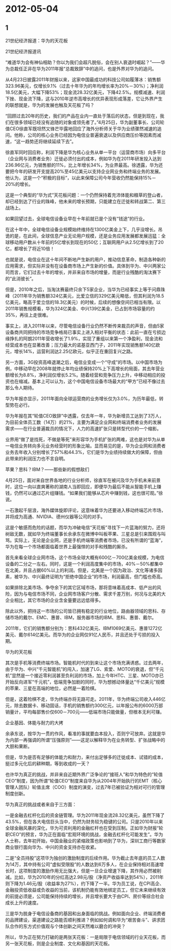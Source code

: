 # 2012-05-04

## 1

21世纪经济报道：华为的天花板 

21世纪经济报道讯 

“难道华为会有神仙相助？你以为我们会超凡脱俗，会在别人衰退时崛起？”――华为总裁任正非在华为2011年报“总裁致辞”中的追问，也是外界对华为的追问。

从4月23日披露2011年财报以来，这家中国最成功的科技公司如履薄冰：销售额323.96美元，仅增长9.1%（过去十年华为的年均增长率为20%－30%）；净利润18.5亿美元，大幅下降53%；现金流28.32亿美元，下降42.5%。规模减速、利润下挫、现金流下降，这与2010年逆市高增长的优异表现形成落差，它让外界产生的联想就是，华为的发展也触及天花板了吗？

“回顾过去20年的历史，我们的产品在业内一直处于落后的状态，但是到现在，我们在很多领域已经没有追随的对象或领先者了。”4月25日，华为副董事长、公司轮值CEO徐直军既坦然又锋芒毕露地回应了海外分析师关于华为业绩骤然减速的追问。他称，公司的核心业务已经因为电信业普遍衰退以及供应商压价等因素而减速，“这一趋势还将继续延续下去”。

徐直军同时回应称，利润下降是华为核心业务从单一平台（运营商市场）向多平台（企业网与消费者业务）迁徙必须付出的成本，例如华为在2011年研发投入达到236.96亿元，为销售额的11%，比上年增长34%，为业界最高。徐透露，华为还要把今年的研发开支提高20%至45亿美元以支持企业网业务和终端业务的发展。他认为，这是一个“积极的目标”，以此来保障公司今年营收仍然能保持15%－20%的增长。

这是一个典型的“华为式”天花板问题：一个仍然保持着充沛体能和粮草的登山者，却已经到达了行业的珠峰，他未来的增长预期，只能建立在迁徙和转战第二、第三战场上。

如果回望过去，全球电信设备业早在十年前就已是个没有“钱途”的行业。

在这十年中，全球电信设备业规模始终维持在1300亿美金上下，几乎没增长。吊诡的是，在此间，全球信息产业无论用户规模，还是业务应用发展都发展迅猛：全球移动用户数从十年前的5亿增长到现在的50亿；互联网用户从2.5亿增长到了20亿，都增长了将近10倍！

也就是说，电信业在这十年间不断地产生新的用户，推动信息革命，制造各种新的应用需求，但实际并没有在设备商市场上产生新的价值。具体到华为、中兴两家公司而言，它们过去十年的增长，并非来自市场的增量，而是行业残酷的淘汰赛下的“此消彼长”。

但是，2010年之后，当淘汰赛最终只余下5家企业，当华为已经事实上等于问鼎珠峰（2011年华为销售额324亿美元，比爱立信的329亿美元略低，但其利润为18.5亿美元，略高于爱立信的18.3亿美元）的时候，后续的想像空间已相当有限。以2011年销售规模看，华为324亿美金、中兴139亿美金，已占到市场容量的约35%，再往上走很难。

事实上，进入2011年以来，尽管电信设备行业仍然不断传来裁员的声音，但由5家设备商共同把持的市场竞争格局已事实上进入相对平衡的状态：此前一直在亏损边缘挣扎的阿朗2011年营收增长了1.9%，实现了重组以来第一个净盈利，现金流和经营成本也在显著改善；压力最大的诺基亚西门子，2011年实现销售额140亿欧元，增长14%，运营利润达2.25亿欧元，似乎正在重回复兴之路。

另一方面，3G投资高峰退潮之后，电信业变成一个“守成”的市场。以中国市场为例，中移动早在2008年就停止年均业绩保持20%上下高增长的局面，其去年营业额增长为8.8%，净利润仅增长5.2%。随着经营和竞争压力上升，中移动相应的投资也在缩减。基本上可以认为，这个中国电信设备市场最大的“甲方”已经不像过去那么令人期待。

华为年报亦显示，2011年面向全球运营商的业务增长仅为3.0%，为历年最低，转型势在必行。

华为年报在其“轮值CEO致辞”中透露，仅去年一年，华为新增员工达到了3万人，为目前全体员工数（14万）的21%，主要为满足企业网和终端消费者业务的发展需求――在行业普遍裁员的情况下，人力的高速扩张只是转型代价的一个缩影。

业界用“做了是找死，不做是等死”来形容华为手机扩张的两难，这也是对华为从单一电信业务转向多元业务经营时的形象比喻。显而易见的是，华为企业网和消费者业务去年收入分别增长了57%和44.3%，它们是华为业绩持续做大的保障，但由此带来的利润压力也不言自明。

苹果？思科？IBM？――那些新的假想敌们

4月25日，面对来自世界各地的行业分析师，徐直军在被问及华为手机未来前景时，这位一向以直爽著称的湖南人当即回应，即便华为最后不能从智能手机上赚钱，仍然可以通过芯片组赚钱。“如果我们能够从芯片中赚到钱，这也很可观。”徐说。

一石激起千层浪，海外媒体旋即评论，这意味着华为还要进入移动终端芯片市场，并将成为高通、NVIDIA、德州仪器等公司的对手。

这是个敏感而危险的话题，而华为冲破电信“天花板”寻找下一片蓝海的努力，还将树敌无数，就如华为终端董事长余承东在微博中叫板苹果、三星总是引来围观与叫骂。实际上，无论是企业网，还是手机终端等消费者市场，已没有所谓的“蓝海”，华为在每一个市场都面临着世界上最强悍的对手和残酷的厮杀。

首先来看全球企业网市场，这个市场全球大概有600亿－700亿美金规模，为电信设备的二分之一左右。同时，这是一个利润高度集中的市场，40%－50%都集中在北美，并且占据60%以上的利润。但是，北美是一个因为政治、文化等诸多因素，被华为、中兴最终证明为“拒绝中国企业”的市场，利润最高，但门槛也奇高。

如果排除北美市场、争夺余下的其它区域市场，那将意味着高成本、低产出的风险，因为与电信市场不同，企业网市场客户分散、需求千差万别，何况与北美的大企业相比，其它市场的企业含金量要远远低得多。

除此以外，把持这一市场的公司皆已拥有稳定的行业地位，路由器领域的思科、存储市场的戴尔、EMC、惠普、IBM，服务器市场的IBM、思科、惠普、戴尔。

2011年，它们的销售额分别为：思科432亿美元、IBM1069亿美元、惠普1272亿美元、戴尔614亿美元。而华为的企业网仅91亿人民币，并且还处于亏损的投入期。

华为的天花板

其次是手机等消费终端市场。智能机时代的到来让这个市场充满诱惑。过去两年，由于华为、中兴“千元智能机”的闯入，加速了LG、索爱、MOTO的衰退，但“千元机”显然是一个接近零利润甚至负利润的市场，加上今年HTC、三星、MOTO亦已开始反向进军“千元机”，低端竞争加剧的同时，华为想撼动体量达“千亿美元”规模的苹果、三星在高端的地位，必然是一着险棋。

但是，这着险棋不走，华为终端亦将无路可走。2011年，华为终端公司收入446亿元，除去数据卡、移动固话，手机的销售额约300亿元，以年报公布的6000万部销量计，平均每部售价仅600－700元――低端市场只能做量，但根本无利可赚。

企业基因、体能与耐力的大拷

余承东说，按华为一贯的作风，看准的事就要血本投入，否则宁可放弃。这就是华为内部一再强调的所谓“压强原则”――这足以解释华为在业务转型、扩张战略中的大胆和果断。

但是，华为是否有足够的体能力和耐力，来付出足够多的迁徙成本、试错的成本，挺过多元化后的耕种期，等到收成的一天？

也许华为真正的挑战，并非来自近期外界广泛争论的“接班人”和华为特色的“轮值CEO”制度，因为所谓“轮值CEO”制度来自华为从2004年开始执行的EMT（核心管理人团队）轮值主席（COO）制度的演变，过去7年已被验证为相对可行的管理制度创新。

华为真正的挑战或者来自于三方面：

一是金融去杠杆化后的资金链管理。华为2011年现金流28.32亿美元，虽然下降了43.5%，但在各大电信巨头当中，仍然为财务较为稳键的公司。只是2010年以来全球金融风暴的深化，华为可资利用的金融杠杆也在受到压制。正如华为财报“轮职CEO”的预言，华为正在面临“宏观环境的挑战，金融去杠杆化可能发生”。华为人士称，去年初开始，中国金融业的紧缩政策也影响到了华为，深圳工商行等数家商业银行面向华为、中兴的资金支持亦在收紧。

二是“全员持股”这项华为独创的激励制度的后续作用。华为截止去年底的员工人数为14万，其中持有公司“虚拟受限股”的人数达到6万多人，在企业保持相对高速增长时，这项制度的激励作用无比强大，但是一旦企业增速下降，其作用必然被削减。比如，华为2010年的分红高达2.98元/股（净资产收益率达到54%），2011年则下降为1.46元/股（收益率为27%），约下降了一半。华为员工说，在CPI高企、金融投资低收益或负收益的当前，该机制仍能有效地绑定员工，但它未来继续有效的前提必须是，公司能保持持续的增长，并且增长要大于由CPI、房价等综合社会成长上升的速度。

三是华为脱身于电信设备商的基因和出身面临的挑战。例如面向企业、终端消费者的品牌建设，渠道建设之路能否顺利推进？例如如何调和华为“艰苦奋斗”、讲求团队合作的东方式价值观与个体创新之间天然难以磨合的冲突？

所以，华为正在努力打破的是两张天花板：一是局限于电信领域的行业天花板，而另一张天花板，则是企业制度、文化和基因的天花板。 

